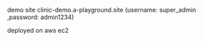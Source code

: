 demo site clinic-demo.a-playground.site
(username: super_admin ,password: admin1234)

deployed on aws ec2
